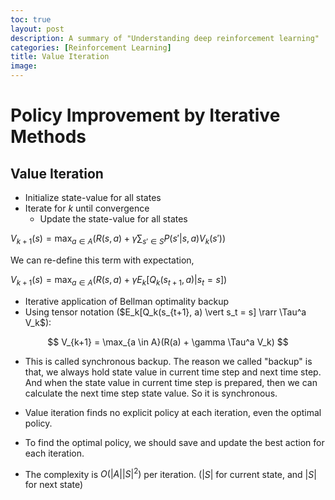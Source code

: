 ```yaml
---
toc: true
layout: post
description: A summary of "Understanding deep reinforcement learning"
categories: [Reinforcement Learning]
title: Value Iteration
image: 
---
```


# Policy Improvement by Iterative Methods

## Value Iteration
- Initialize state-value for all states
- Iterate for $k$ until convergence
  - Update the state-value for all states

$V_{k+1} (s) = \max_{a \in A}(R(s, a) + \gamma \sum_{s' \in S} P(s' \vert s, a) V_k(s'))$

We can re-define this term with expectation,

$V_{k+1} (s) = \max_{a \in A}(R(s, a) + \gamma E_k[Q_k(s_{t+1}, a) \vert s_t = s])$

- Iterative application of Bellman  optimality backup
- Using tensor notation ($E_k[Q_k(s_{t+1}, a) \vert s_t = s] \rarr \Tau^a V_k$):

$$ V_{k+1} = \max_{a \in A}(R(a) + \gamma \Tau^a V_k) $$

- This is called synchronous backup. The reason we called "backup" is that, we always hold state value in current time step and next time step. And when the state value in current time step is prepared, then we can calculate the next time step state value. So it is synchronous.

- Value iteration finds no explicit policy at each iteration, even the optimal policy.
- To find the optimal policy, we should save and update the best action for each iteration.
- The complexity is $O(\vert A \vert \vert S \vert^2)$ per iteration.
($\vert S \vert$ for current state, and $\vert S \vert$ for next state)
